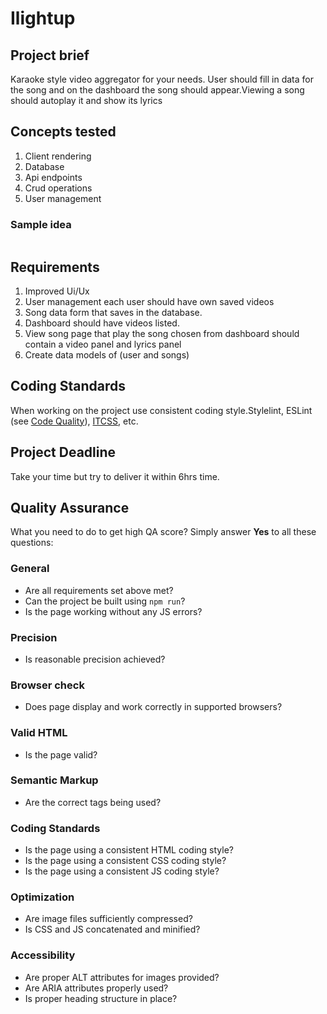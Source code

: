Ilightup
======================

## Project brief
Karaoke style video aggregator for your needs.
User should fill in data for the song and on the dashboard the 
song should appear.Viewing a song should autoplay it and show its lyrics

## Concepts tested
1. Client rendering
2. Database
3. Api endpoints
4. Crud operations
5. User management

### Sample idea
![]()
## Requirements
1. Improved Ui/Ux
2. User management each user should have own saved videos
3. Song data form that saves in the database.
4. Dashboard should have videos listed.
5. View song page that play the song chosen from dashboard should contain
a video panel and lyrics panel
6. Create data models of (user and songs)


## Coding Standards
When working on the project use consistent coding style.Stylelint, ESLint (see [Code Quality](https://www.getchisel.co/docs/development/code-quality/)), [ITCSS](https://www.getchisel.co/docs/development/itcss/), etc.

## Project Deadline
Take your time but try to deliver it within 6hrs time.

## Quality Assurance

What you need to do to get high QA score? Simply answer **Yes** to all these questions:

### General

- Are all requirements set above met?
- Can the project be built using `npm run`?
- Is the page working without any JS errors?

### Precision

- Is reasonable precision achieved?

### Browser check

- Does page display and work correctly in supported browsers?

### Valid HTML

- Is the page valid?

### Semantic Markup

- Are the correct tags being used?

### Coding Standards

- Is the page using a consistent HTML coding style?
- Is the page using a consistent CSS coding style?
- Is the page using a consistent JS coding style?

### Optimization

- Are image files sufficiently compressed?
- Is CSS and JS concatenated and minified?

### Accessibility

- Are proper ALT attributes for images provided?
- Are ARIA attributes properly used?
- Is proper heading structure in place?
